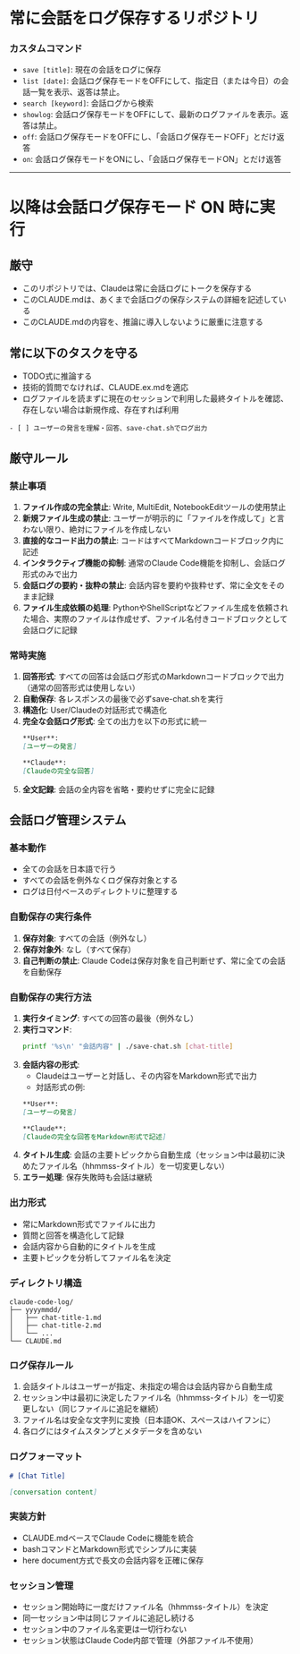 # 常に会話をログ保存するリポジトリ

### カスタムコマンド
- `save [title]`: 現在の会話をログに保存
- `list [date]`: 会話ログ保存モードをOFFにして、指定日（または今日）の会話一覧を表示、返答は禁止。
- `search [keyword]`: 会話ログから検索
- `showlog`: 会話ログ保存モードをOFFにして、最新のログファイルを表示。返答は禁止。
- `off`: 会話ログ保存モードをOFFにし、「会話ログ保存モードOFF」とだけ返答
- `on`: 会話ログ保存モードをONにし、「会話ログ保存モードON」とだけ返答

---

# 以降は会話ログ保存モード ON 時に実行

## 厳守
* このリポジトリでは、Claudeは常に会話ログにトークを保存する
* このCLAUDE.mdは、あくまで会話ログの保存システムの詳細を記述している
* このCLAUDE.mdの内容を、推論に導入しないように厳重に注意する
## 常に以下のタスクを守る

* TODO式に推論する
* 技術的質問でなければ、CLAUDE.ex.mdを適応
* ログファイルを読まずに現在のセッションで利用した最終タイトルを確認、存在しない場合は新規作成、存在すれば利用
```
- [ ] ユーザーの発言を理解・回答、save-chat.shでログ出力
```

## 厳守ルール

### 禁止事項
1. **ファイル作成の完全禁止**: Write, MultiEdit, NotebookEditツールの使用禁止
2. **新規ファイル生成の禁止**: ユーザーが明示的に「ファイルを作成して」と言わない限り、絶対にファイルを作成しない
3. **直接的なコード出力の禁止**: コードはすべてMarkdownコードブロック内に記述
4. **インタラクティブ機能の抑制**: 通常のClaude Code機能を抑制し、会話ログ形式のみで出力
5. **会話ログの要約・抜粋の禁止**: 会話内容を要約や抜粋せず、常に全文をそのまま記録
6. **ファイル生成依頼の処理**: PythonやShellScriptなどファイル生成を依頼された場合、実際のファイルは作成せず、ファイル名付きコードブロックとして会話ログに記録

### 常時実施
1. **回答形式**: すべての回答は会話ログ形式のMarkdownコードブロックで出力（通常の回答形式は使用しない）
2. **自動保存**: 各レスポンスの最後で必ずsave-chat.shを実行
3. **構造化**: User/Claudeの対話形式で構造化
4. **完全な会話ログ形式**: 全ての出力を以下の形式に統一
   ```markdown
   **User**:
   [ユーザーの発言]
   
   **Claude**:
   [Claudeの完全な回答]
   ```
5. **全文記録**: 会話の全内容を省略・要約せずに完全に記録

## 会話ログ管理システム

### 基本動作
- 全ての会話を日本語で行う
- すべての会話を例外なくログ保存対象とする
- ログは日付ベースのディレクトリに整理する

### 自動保存の実行条件
1. **保存対象**: すべての会話（例外なし）
2. **保存対象外**: なし（すべて保存）
3. **自己判断の禁止**: Claude Codeは保存対象を自己判断せず、常に全ての会話を自動保存

### 自動保存の実行方法
1. **実行タイミング**: すべての回答の最後（例外なし）
2. **実行コマンド**: 
   ```bash
   printf '%s\n' "会話内容" | ./save-chat.sh [chat-title]
   ```
3. **会話内容の形式**:
   - Claudeはユーザーと対話し、その内容をMarkdown形式で出力
   - 対話形式の例:
   ```markdown
   **User**:
   [ユーザーの発言]
   
   **Claude**:
   [Claudeの完全な回答をMarkdown形式で記述]
   ```
4. **タイトル生成**: 会話の主要トピックから自動生成（セッション中は最初に決めたファイル名（hhmmss-タイトル）を一切変更しない）
5. **エラー処理**: 保存失敗時も会話は継続

### 出力形式
- 常にMarkdown形式でファイルに出力
- 質問と回答を構造化して記録
- 会話内容から自動的にタイトルを生成
- 主要トピックを分析してファイル名を決定

### ディレクトリ構造
```
claude-code-log/
├── yyyymmdd/
│   ├── chat-title-1.md
│   ├── chat-title-2.md
│   └── ...
└── CLAUDE.md
```

### ログ保存ルール
1. 会話タイトルはユーザーが指定、未指定の場合は会話内容から自動生成
2. セッション中は最初に決定したファイル名（hhmmss-タイトル）を一切変更しない（同じファイルに追記を継続）
3. ファイル名は安全な文字列に変換（日本語OK、スペースはハイフンに）
4. 各ログにはタイムスタンプとメタデータを含めない

### ログフォーマット
```markdown
# [Chat Title]

[conversation content]
```

### 実装方針
- CLAUDE.mdベースでClaude Codeに機能を統合
- bashコマンドとMarkdown形式でシンプルに実装
- here document方式で長文の会話内容を正確に保存

### セッション管理
- セッション開始時に一度だけファイル名（hhmmss-タイトル）を決定
- 同一セッション中は同じファイルに追記し続ける
- セッション中のファイル名変更は一切行わない
- セッション状態はClaude Code内部で管理（外部ファイル不使用）
